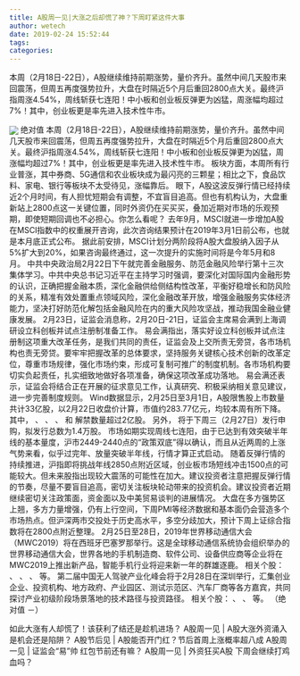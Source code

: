 ```yaml
---
title: A股周一见|大涨之后却慌了神？下周盯紧这件大事
author: wetech
date: 2019-02-24 15:52:44
tags: 
categories: 
---
```

本周（2月18日-22日），A股继续维持前期涨势，量价齐升。虽然中间几天股市来回震荡，但周五再度强势拉升，大盘在时隔近5个月后重回2800点大关。最终沪指周涨4.54%，周线斩获七连阳！中小板和创业板反弹更为凶猛，周涨幅均超过7%！其中，创业板更是率先进入技术性牛市。
<!-- more -->
<img align="center" border="0" src="http://invest-images-external.cbndata.org/5LiA6LSiQUJT/images/550cfcf9c5e525e2b8c26f996053dfbb7167c6ae.png" />
绝对值
本周（2月18日-22日），A股继续维持前期涨势，量价齐升。虽然中间几天股市来回震荡，但周五再度强势拉升，大盘在时隔近5个月后重回2800点大关。最终沪指周涨4.54%，周线斩获七连阳！中小板和创业板反弹更为凶猛，周涨幅均超过7%！其中，创业板更是率先进入技术性牛市。
板块方面，本周所有行业普涨，其中券商、5G通信和农业板块成为最闪亮的三颗星；相比之下，食品饮料、家电、银行等板块不太受待见，涨幅靠后。
眼下，A股这波反弹行情已经持续近2个月时间，有人担忧短期会有调整，不宜盲目追高。但也有机构认为，大盘重新站上2800点这一关键位置，同时外资仍在买买买，叠加近期对市场的乐观预期，即使短期回调也不必担心。你怎么看呢？
去年9月，MSCI就进一步增加A股在MSCI指数中的权重展开咨询，此次咨询结果预计在2019年3月1日前公布，也就是本月底正式公布。
据此前安排，MSCI计划分两阶段将A股大盘股纳入因子从5%扩大到20%，如果咨询最终通过，这一次提升的实施时间将是今年5月和8月。
中共中央政治局2月22日下午就完善金融服务、防范金融风险举行第十三次集体学习。中共中央总书记习近平在主持学习时强调，要深化对国际国内金融形势的认识，正确把握金融本质，深化金融供给侧结构性改革，平衡好稳增长和防风险的关系，精准有效处置重点领域风险，深化金融改革开放，增强金融服务实体经济能力，坚决打好防范化解包括金融风险在内的重大风险攻坚战，推动我国金融业健康发展。
2月23日，证监会消息称，2月20日-21日，证监会主席易会满到上海调研设立科创板并试点注册制准备工作。
易会满指出，落实好设立科创板并试点注册制这项重大改革任务，是我们共同的责任，证监会及上交所责无旁贷，各市场机构也责无旁贷。要牢牢把握改革的总体要求，坚持服务关键核心技术创新的改革定位，尊重市场规律，强化市场约束，形成可复制可推广的制度机制。各市场机构要切实负起责任，扎实细致地做好各项准备，确保这项改革成功落地。
易会满还表示，证监会将结合正在开展的征求意见工作，认真研究、积极采纳相关意见建议，进一步完善制度规则。
Wind数据显示，2月25日至3月1日，A股限售股上市数量共计33亿股，以2月22日收盘价计算，市值约283.77亿元，均较本周有所下降。其中，
、
、
、
和
解禁数量超过2亿股。
另外，
将于下周三（2月27日）发行申购，拟发行总数为1.4万股。
市场如期实现周线七连阳，由于已达到有效突破半年线的基本量度，沪市2449-2440点的“政策双底”得以确认，而且从近两周的上涨气势来看，似乎过完年、放量突破半年线，行情才算正式启动。
随着反弹行情的持续推进，沪指即将挑战年线2850点附近区域，创业板市场短线冲击1500点的可能较大。但未来股指出现较大震荡的可能性在加大。建议投资者注意把握反弹行情的节奏，尽量不要盲目追高，密切关注板块轮动带来的投资机会。建议投资者近期继续密切关注政策面，资金面以及中美贸易谈判的进展情况。
大盘在多方强势区上翘，多方力量增强，仍有上行空间，下周PMI等经济数据和基本面仍会营造多个市场热点。但沪深两市交投处于历史高水平，多空分歧加大，预计下周上证综合指数将在2800点附近整理。
2月25日至28日，2019年世界移动通信大会（MWC2019）将在西班牙巴塞罗那举行。这是全球移动通信系统协会组织举办的世界移动通信大会，世界各地的手机制造商、软件公司、设备供应商等企业将在MWC2019上推出新产品，智能手机行业将迎来新一年的群雄逐鹿。
相关个股：
、
、
、
等。
第二届中国无人驾驶产业化峰会将于2月28日在深圳举行，汇集创业企业、投资机构、地方政府、产业园区、测试示范区、汽车厂商等各方嘉宾，共同探讨产业初级阶段场景落地的技术路径与投资路径。
相关个股：
、
、
等。
（绝对值 －）
 
 
如此大涨有人却慌了！该获利了结还是趁机进场？
A股周一见 | A股大涨外资涌入 是机会还是陷阱？
A股节后见 | A股能否开门红？节后首周上涨概率超八成
A股周一见 | 证监会“易”帅 红包节前还有嘛？ 
A股周一见 | 外资狂买A股 下周会继续打鸡血吗？
